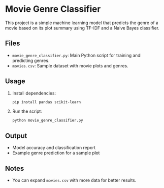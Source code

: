 # Movie Genre Classifier

This project is a simple machine learning model that predicts the genre of a movie based on its plot summary using TF-IDF and a Naive Bayes classifier.

## Files

- `movie_genre_classifier.py`: Main Python script for training and predicting genres.
- `movies.csv`: Sample dataset with movie plots and genres.

## Usage

1. Install dependencies:
   ```bash
   pip install pandas scikit-learn
   ```
2. Run the script:
   ```bash
   python movie_genre_classifier.py
   ```

## Output

- Model accuracy and classification report
- Example genre prediction for a sample plot

## Notes

- You can expand `movies.csv` with more data for better results.
